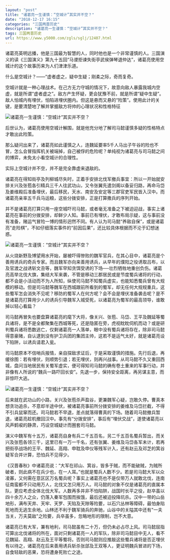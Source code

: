 ```yaml
---
layout: "post"
title: "诸葛亮一生谨慎：“空城计”其实并不空？"
date: "2018-12-17 16:15"
categories: "三国两晋历史"
description: "诸葛亮一生谨慎：“空城计”其实并不空？"
tags: 三国两晋历史
url: https://www.y5000.com/zgls/sglj/12407.html
---
```






诸葛亮英明远播，他是三国最为智慧的人，同时他也是一个非常谨慎的人。三国演义的读《三国演义》第九十五回“马谡拒谏失街亭武侯弹琴退仲达”，诸葛亮使用空城计的这个故事历来为人们津津乐道。

什么是空城计？——“虚者虚之，疑中生疑；刚柔之际，奇而复奇。

空城计就是一种心理战术。在己方无力守城的情况下，故意向敌人暴露我城内空虚，就是所谓“虚者虚之”。敌方产生怀疑，更会犹豫不前，就是所谓“疑中生疑”。敌人怕城内有埋伏，怕陷进埋伏圈内。但这是悬而又悬的“险策”。使用此计的关键，是要清楚地了解并掌握敌方将帅的心理状况和性格特征

![诸葛亮一生谨慎：“空城计”其实并不空？](/uploads/allimg/170206/6-1F20614525UZ.JPG)

后世认为，诸葛亮使用空城计解围，就是他充分地了解司马懿谨慎多疑的性格特点才敢出此险策。

那么疑问出来了，诸葛亮如此谨慎之人，连魏延要率5千人马出子午谷的险也不冒，怎么会冒指挥机关被端掉，自己被俘的危险呢？单纯视为诸葛亮与司马懿之间的博弈，未免太小看空城计的合理性。

实际上空城计并不空，并不是完全靠虚来退敌的。

诸葛亮在得知街亭及列柳城尽失时，正着手安排北伐军撤兵事宜：所以一开始就安排关兴及张苞各引精兵三千人往武功山，又令张翼先遣剑阁以备妥归路，再命马岱及姜维殿后准备埋伏，最后移民，天水、南安及安定等三郡官吏军民皆入汉中。而诸葛亮亲率五千兵马运粮，这些分拨安排，正是打算撒兵的序列开始。

并不是诸葛亮打算只用一座空城吓司马懿，或者毫无准备之下被迫迎战，事实上诸葛亮在事前的分拨安排，却鲜少人知。事前已有埋伏，才敢布局示疑，这与事前没有准备，赌运气冒险一博的情形迥然不同。有人认为司马懿“养敌自保”，或是诸葛亮“走险棋”，不如仔细落实事件的“前因后果”，还比较具体根据而不沦于幻想迷惑。

![诸葛亮一生谨慎：“空城计”其实并不空？](/uploads/allimg/170206/6-1F20614534c45.JPG)

从火烧新野及博望用水开始，屡被吓得惨败的魏军官兵，在其心目中，诸葛亮是个善用诱兵的奇兵专家。而且魏军亦向来善用诱兵，从早年的濮阳之役诱取吕布，以及官渡之战诱斩文丑等，魏军早知贪饵受诱的下场──壮烈牺牲地重创负伤。诸葛亮高举北伐大旗，集结大军来袭，不管是移动三郡居民或是节度蜀兵诸将的行动，都不会是小活动而不为人所知，纵使司马懿不知蜀兵虚实，也能知悉蜀兵曾有大规模的移动。但是司马懿等魏军在西城跟前所看到的蜀军，却无任何大规规重兵，这些蜀军怎会消失不见呢？移防的蜀军人在何方呢？会不会是埋伏准备袭击呢？是不是诸葛亮打算用少人的诱兵引导魏军入城受死，以诸葛亮为蜀军的最高领导，谁敢掉以轻心看扁？

司马懿再冒失也要盘算诸葛亮的麾下大将，像关兴、张苞、马岱、王平及魏延等蜀兵诸将，是不是全都聚集在西城等死，还是隐匿在旁，虎视眈眈伺机而动？或是研判蜀兵诸将悉数逃亡，仅剩诸葛亮一人落单，眼中没有蜀兵诸将存在，除非司马懿得意豪赌，自认逮到没有护卫兵团的集团主帅，这若不是运气太好，就是诸葛亮设下陷阱，以诱兵请君入瓮。

司马懿原本不信哨兵报情，亲自探敌求证后，于是采取谨慎的措施。先行后退，再缓徐图：若有埋伏，则顺势引退；若无埋伏，则再兴战事。从司马懿不久又重回西城，盘问当地居民有关蜀军虚实，便可得知司马懿的确有卷土重来的军事行动，并非像有人所说的“魏兵一路吓回长安”。先退一步，保持安全距离，再另谋主意，而非惊吓大逃。

![诸葛亮一生谨慎：“空城计”其实并不空？](/uploads/allimg/170206/6-1F20614542R16.JPG)

后来就在武功山的小路，关兴及张苞杀声盈谷，更兼魏军心疑，岂敢久停。曹真本想贪功追杀，不意却半途中伏，被诸葛亮事前所分拨安排的姜维及马岱拦截，不得不引兵鼠窜而还。司马懿若不早退，差点就落得曹真的下场。随着司马懿撤兵暂退，诸葛亮趁机撤回汉中。事先有“分拨安排”，事后有“埋伏交战”，遂使诸葛亮以风声鹤唳的静肃，巧设空城疑计而圈套司马懿。

演义中魏军有十五万，诸葛亮自身有兵二千五百名，另二千五百名蜀兵暂出，而关兴及张苞各领三千，这里已有一万一千名，还有张翼、姜维及马岱各军未计，若再把街亭战场的王平、魏延、高翔、申耽及申仪等残军计入，还有赵云及邓芝的箕谷疑军合并计算，恐怕兵不见得少。

《汉晋春秋》中诸葛亮说：“大军在祁山、箕谷，皆多于贼，而不能破贼，为贼所破者，则此病不在兵少也，在一人耳。”也就是蜀兵人数不少。若是司马懿大军以众凌寡，又何需在意区区万名蜀兵呢？事实上诸葛亮也不是仅带万人就敢北伐，连南征南蛮都不只动用万人，北伐又怎只用万人。司马懿的对象不仅是诸葛亮的直属本队，更应考虑全体北伐大军。人数再多并非不怕陷阱，战国时长平之役，赵卒虽以四十余万人之众，仍落入秦军包围而挨饿，最后还被迫投降坑杀。汉中一带的山岳地形，满布天井、天牢、天罗、天陷及天隙等险要，以石穴丛林等障碍，最怕身陷死地而无逃生余地。山林还不利于魏军骑兵的奔驰，山谷中的关隘其中还有"一夫当关，万夫莫敌"之险要，兵卒虽多，忽略地形的限制，岂不大意。

诸葛亮已有大军，兼有地利，司马懿虽有二十万，但仍未必占尽上风。司马懿屈指可算出北伐诸将的所在，面对只剩诸葛亮一人的军队，除非司马懿目中无人，看不见魏延、高翔、赵云及王平等蜀将。否则司马懿则应推敲这些蜀兵诸将是否正埋伏有以待之，诸葛亮在后来善用诱兵斩杀张郃及王双等人，更证明魏兵冒进的下场，自食轻敌的恶果，恐将遭身死败亡之途。
